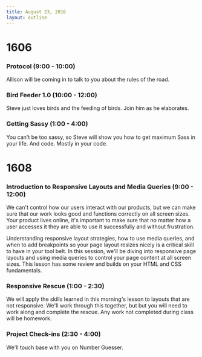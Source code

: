 ```yaml
---
title: August 23, 2016
layout: outline
---
```


# 1606

### Protocol (9:00 - 10:00)

Allison will be coming in to talk to you about the rules of the road.

### Bird Feeder 1.0 (10:00 - 12:00)

Steve just loves birds and the feeding of birds. Join him as he elaborates.

### Getting Sassy (1:00 - 4:00)

You can't be too sassy, so Steve will show you how to get maximum Sass in your life. And code. Mostly in your code.

# 1608

### Introduction to Responsive Layouts and Media Queries (9:00 - 12:00)

We can't control how our users interact with our products, but we can make sure that our work looks good and functions correctly on all screen sizes. Your product lives online, it's important to make sure that no matter how a user accesses it they are able to use it successfully and without frustration.

Understanding responsive layout strategies, how to use media queries, and when to add breakpoints so your page layout resizes nicely is a critical skill to have in your tool belt. In this session, we'll be diving into responsive page layouts and using media queries to control your page content at all screen sizes. This lesson has some review and builds on your HTML and CSS fundamentals.

<!-- You'll need to clone this workshop's [repository from GitHub][repo].

[repo]: https://github.com/turingschool-examples/intro-to-responsive -->

### Responsive Rescue (1:00 - 2:30)

We will apply the skills learned in this morning's lesson to layouts that are not responsive. We'll work through this together, but but you will need to work along and complete the rescue. Any work not completed during class will be homework.

### Project Check-ins (2:30 - 4:00)

We'll touch base with you on Number Guesser.
